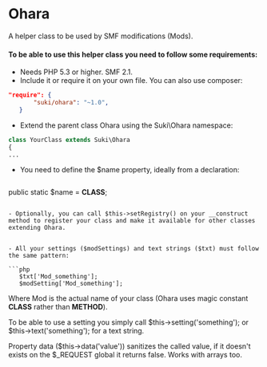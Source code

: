 Ohara
=====

A helper class to be used by SMF modifications (Mods).

#### To be able to use this helper class you need to follow some requirements:

- Needs PHP 5.3 or higher. SMF 2.1.
- Include it or require it on your own file. You can also use composer:

 ```json
"require": {
		"suki/ohara": "~1.0",
	}
 ```

- Extend the parent class Ohara using the Suki\Ohara namespace:

 ```php
class YourClass extends Suki\Ohara
{
...
 ```

- You need to define the $name property, ideally from a declaration:

  ```php
public static $name = __CLASS__;
 ```

- Optionally, you can call $this->setRegistry() on your __construct method to register your class and make it available for other classes extending Ohara.


- All your settings ($modSettings) and text strings ($txt) must follow the same pattern:

 ```php
	$txt['Mod_something'];
	$modSetting['Mod_something'];
 ```

Where Mod is the actual name of your class (Ohara uses magic constant __CLASS__ rather than __METHOD__).

To be able to use a setting you simply call $this->setting('something'); or $this->text('something'); for a text string.

Property data ($this->data('value')) sanitizes the called value, if it doesn't exists on the $_REQUEST global it returns false. Works with arrays too.
